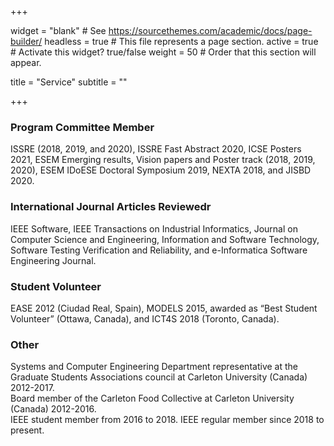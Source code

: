 +++

widget = "blank" # See https://sourcethemes.com/academic/docs/page-builder/ 
headless = true # This file represents a page section. 
active = true # Activate this widget? true/false 
weight = 50 # Order that this section will appear.

title = "Service" 
subtitle = ""

+++

<h3>Program Committee Member</h3>
ISSRE (2018, 2019, and 2020), ISSRE Fast Abstract 2020, ICSE Posters 2021, ESEM Emerging results, Vision papers and Poster track (2018, 2019, 2020), ESEM IDoESE Doctoral Symposium 2019, NEXTA 2018, and JISBD 2020.


<h3>International Journal Articles Reviewedr</h3>
IEEE Software, IEEE Transactions on Industrial Informatics, Journal on Computer Science and Engineering, Information and Software Technology, Software Testing Verification and Reliability, and e-Informatica Software Engineering Journal.

<h3>Student Volunteer</h3>
EASE 2012 (Ciudad Real, Spain), MODELS 2015, awarded as “Best Student Volunteer” (Ottawa, Canada), and ICT4S 2018 (Toronto, Canada).

<h3>Other</h3>
Systems and Computer Engineering Department representative at the Graduate Students Associations council at Carleton University (Canada) 2012-2017.
<br>Board member of the Carleton Food Collective at Carleton University (Canada) 2012-2016.
<br>IEEE student member from 2016 to 2018. IEEE regular member since 2018 to present.
